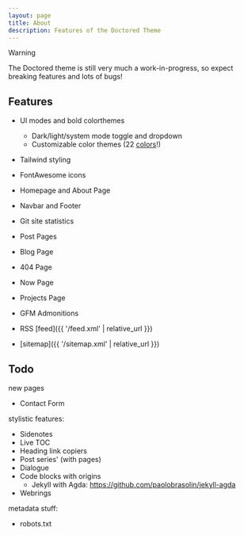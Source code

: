 ```yaml
---
layout: page
title: About
description: Features of the Doctored Theme
---
```


> [!WARNING]
> The Doctored theme is still very much a work-in-progress, so expect breaking features and lots of bugs!

## Features

- UI modes and bold colorthemes
  - Dark/light/system mode toggle and dropdown
  - Customizable color themes (22 [colors](tailwindcss.com/docs/colors)!)

- Tailwind styling
- FontAwesome icons
- Homepage and About Page
- Navbar and Footer
- Git site statistics
- Post Pages
- Blog Page
- 404 Page
- Now Page
- Projects Page
- GFM Admonitions
- RSS [feed]({{ '/feed.xml' | relative_url }})
- [sitemap]({{ '/sitemap.xml' | relative_url }})


## Todo

new pages

- Contact Form

stylistic features:

- Sidenotes
- Live TOC
- Heading link copiers
- Post series' (with pages)
- Dialogue
- Code blocks with origins
  - Jekyll with Agda: https://github.com/paolobrasolin/jekyll-agda
- Webrings

metadata stuff:

- robots.txt
